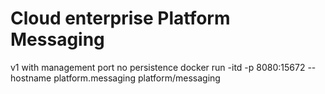 # Cloud enterprise Platform Messaging

v1 with management port no persistence
docker run -itd  -p 8080:15672 --hostname platform.messaging  platform/messaging

